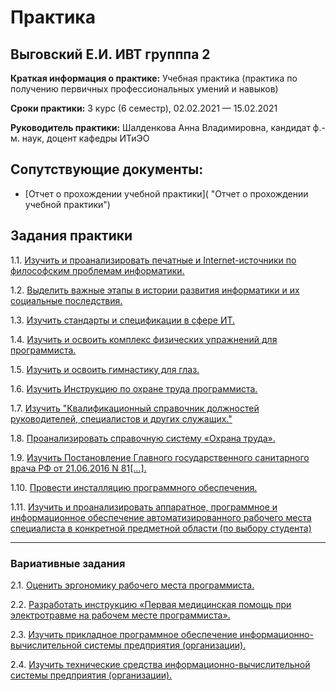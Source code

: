 # Практика
## Выговский Е.И. ИВТ групппа 2

**Краткая информация о практике:** Учебная практика (практика по получению первичных профессиональных умений и навыков) 

**Сроки практики:** 3 курс (6 семестр), 02.02.2021 — 15.02.2021

**Руководитель практики:** Шалденкова Анна Владимировна,  кандидат ф.-м. наук, доцент кафедры ИТиЭО

## Сопутствующие документы:
- [Отчет о прохождении учебной практики]( "Отчет о прохождении учебной практики")

## Задания практики

1.1. [Изучить и проанализировать печатные и Internet-источники по философским проблемам информатики.](https://github.com/eugenexii/practice/blob/main/%D0%98%D0%A1%D0%A0/1.1.pdf "Изучить и проанализировать печатные и Internet-источники по философским проблемам информатики.")

1.2. [Выделить важные этапы в истории развития информатики и их социальные последствия.](https://mm.tt/1774219688?t=ANpCd4ukd7 "Выделить важные этапы в истории развития информатики и их социальные последствия.")

1.3. [Изучить стандарты и спецификации в сфере ИТ.](https://github.com/eugenexii/practice/blob/main/%D0%98%D0%A1%D0%A0/1.3.pdf "Изучить стандарты и спецификации в сфере ИТ.")

1.4. [Изучить и освоить комплекс физических упражнений для программиста.](https://github.com/eugenexii/practice/blob/main/%D0%98%D0%A1%D0%A0/1.4.pdf "Изучить и освоить комплекс физических упражнений для программиста.")

1.5. [Изучить и освоить гимнастику для глаз.](https://github.com/eugenexii/practice/blob/main/%D0%98%D0%A1%D0%A0/1.5.pdf "Изучить и освоить гимнастику для глаз.")

1.6. [Изучить Инструкцию по охране труда программиста.](https://github.com/eugenexii/practice/blob/main/%D0%98%D0%A1%D0%A0/1.6.pdf "Изучить Инструкцию по охране труда программиста.")

1.7. [Изучить "Квалификационный справочник должностей руководителей, специалистов и других служащих."](https://github.com/eugenexii/practice/blob/main/%D0%98%D0%A1%D0%A0/1.7.pdf "Изучить Квалификационный справочник должностей руководителей, специалистов и других служащих.")

1.8. [Проанализировать справочную систему «Охрана труда».](https://github.com/eugenexii/practice/blob/main/%D0%98%D0%A1%D0%A0/1.8.pdf "Проанализировать справочную систему «Охрана труда».")

1.9. [Изучить Постановление Главного государственного санитарного врача РФ от 21.06.2016 N 81[...].](https://github.com/eugenexii/practice/blob/main/%D0%98%D0%A1%D0%A0/1.9.pdf "Изучить Постановление Главного государственного санитарного врача РФ от 21.06.2016 N 81[...].")

1.10. [Провести инсталляцию программного обеспечения.](https://github.com/eugenexii/practice/blob/main/%D0%98%D0%A1%D0%A0/1.10.pdf "Провести инсталляцию программного обеспечения.")

1.11. [Изучить и проанализировать аппаратное, программное и информационное обеспечение автоматизированного рабочего места специалиста в конкретной предметной области (по выбору студента)](https://github.com/eugenexii/practice/blob/main/%D0%98%D0%A1%D0%A0/1.11.pdf "Изучить и проанализировать аппаратное, программное и информационное обеспечение автоматизированного рабочего места специалиста в конкретной предметной области (по выбору студента).")

------------

### Вариативные задания

2.1.  [Оценить эргономику рабочего места программиста.](https://github.com/eugenexii/practice/blob/main/%D0%92%D0%A1%D0%A0/2.1.pdf "Оценить эргономику рабочего места программиста.")

2.2. [Разработать инструкцию «Первая медицинская помощь при электротравме на рабочем месте программиста».](https://github.com/eugenexii/practice/blob/main/%D0%92%D0%A1%D0%A0/2.1.pdf "Разработать инструкцию «Первая медицинская помощь при электротравме на рабочем месте программиста».")

2.3. [Изучить прикладное программное обеспечение информационно-вычислительной системы предприятия (организации).](https://github.com/eugenexii/practice/blob/main/%D0%92%D0%A1%D0%A0/2.3.pdf "Изучить прикладное программное обеспечение информационно-вычислительной системы предприятия (организации).")

2.4. [Изучить технические средства информационно-вычислительной системы предприятия (организации).](https://github.com/eugenexii/practice/blob/main/%D0%92%D0%A1%D0%A0/2.4.pdf "Изучить технические средства информационно-вычислительной системы предприятия (организации).")
